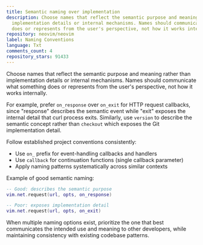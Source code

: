 ```yaml
---
title: Semantic naming over implementation
description: Choose names that reflect the semantic purpose and meaning rather than
  implementation details or internal mechanisms. Names should communicate what something
  does or represents from the user's perspective, not how it works internally.
repository: neovim/neovim
label: Naming Conventions
language: Txt
comments_count: 4
repository_stars: 91433
---
```


Choose names that reflect the semantic purpose and meaning rather than implementation details or internal mechanisms. Names should communicate what something does or represents from the user's perspective, not how it works internally.

For example, prefer `on_response` over `on_exit` for HTTP request callbacks, since "response" describes the semantic event while "exit" exposes the internal detail that curl process exits. Similarly, use `version` to describe the semantic concept rather than `checkout` which exposes the Git implementation detail.

Follow established project conventions consistently:
- Use `on_` prefix for event-handling callbacks and handlers
- Use `callback` for continuation functions (single callback parameter)
- Apply naming patterns systematically across similar contexts

Example of good semantic naming:
```lua
-- Good: describes the semantic purpose
vim.net.request(url, opts, on_response)

-- Poor: exposes implementation detail  
vim.net.request(url, opts, on_exit)
```

When multiple naming options exist, prioritize the one that best communicates the intended use and meaning to other developers, while maintaining consistency with existing codebase patterns.